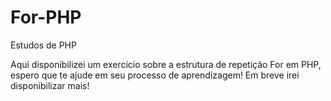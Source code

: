 # For-PHP
Estudos de PHP

Aqui disponibilizei um exercício sobre a estrutura de repetição For em PHP, espero que te ajude em seu processo de aprendizagem! 
Em breve irei disponibilizar mais!
